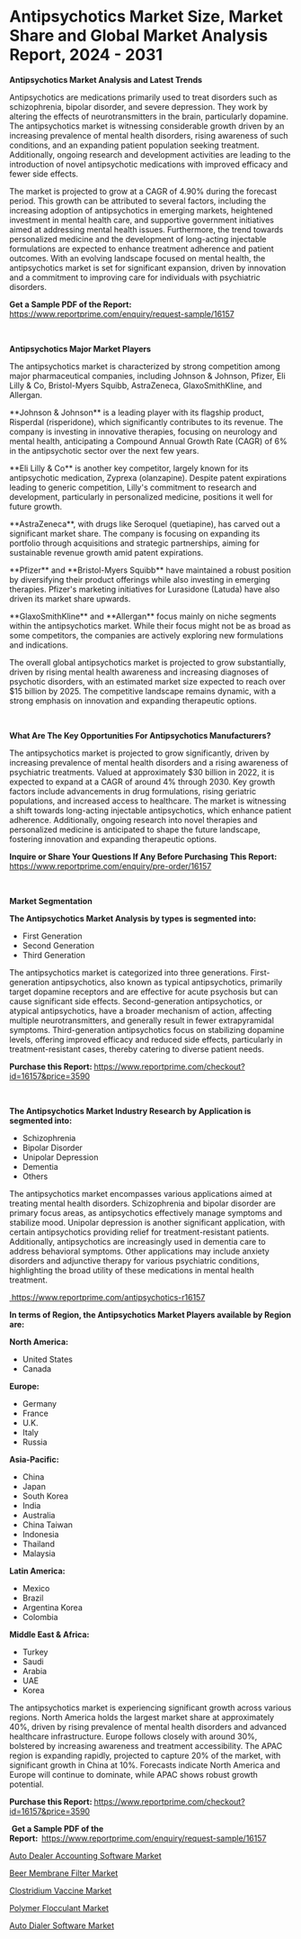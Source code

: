 <p><h1>Antipsychotics Market Size, Market Share and Global Market Analysis Report, 2024 - 2031</h1></p><p><strong>Antipsychotics Market Analysis and Latest Trends</strong></p>
<p><p>Antipsychotics are medications primarily used to treat disorders such as schizophrenia, bipolar disorder, and severe depression. They work by altering the effects of neurotransmitters in the brain, particularly dopamine. The antipsychotics market is witnessing considerable growth driven by an increasing prevalence of mental health disorders, rising awareness of such conditions, and an expanding patient population seeking treatment. Additionally, ongoing research and development activities are leading to the introduction of novel antipsychotic medications with improved efficacy and fewer side effects.</p><p>The market is projected to grow at a CAGR of 4.90% during the forecast period. This growth can be attributed to several factors, including the increasing adoption of antipsychotics in emerging markets, heightened investment in mental health care, and supportive government initiatives aimed at addressing mental health issues. Furthermore, the trend towards personalized medicine and the development of long-acting injectable formulations are expected to enhance treatment adherence and patient outcomes. With an evolving landscape focused on mental health, the antipsychotics market is set for significant expansion, driven by innovation and a commitment to improving care for individuals with psychiatric disorders.</p></p>
<p><strong>Get a Sample PDF of the Report:&nbsp;</strong> <a href="https://www.reportprime.com/enquiry/request-sample/16157?utm_campaign=1091&utm_medium=2&utm_source=Github&utm_content=ia&utm_term=16112024&utm_id=antipsychotics">https://www.reportprime.com/enquiry/request-sample/16157</a></p>
<p>&nbsp;</p>
<p><strong>Antipsychotics Major Market Players</strong></p>
<p><p>The antipsychotics market is characterized by strong competition among major pharmaceutical companies, including Johnson & Johnson, Pfizer, Eli Lilly & Co, Bristol-Myers Squibb, AstraZeneca, GlaxoSmithKline, and Allergan. </p><p>**Johnson & Johnson** is a leading player with its flagship product, Risperdal (risperidone), which significantly contributes to its revenue. The company is investing in innovative therapies, focusing on neurology and mental health, anticipating a Compound Annual Growth Rate (CAGR) of 6% in the antipsychotic sector over the next few years.</p><p>**Eli Lilly & Co** is another key competitor, largely known for its antipsychotic medication, Zyprexa (olanzapine). Despite patent expirations leading to generic competition, Lilly's commitment to research and development, particularly in personalized medicine, positions it well for future growth.</p><p>**AstraZeneca**, with drugs like Seroquel (quetiapine), has carved out a significant market share. The company is focusing on expanding its portfolio through acquisitions and strategic partnerships, aiming for sustainable revenue growth amid patent expirations.</p><p>**Pfizer** and **Bristol-Myers Squibb** have maintained a robust position by diversifying their product offerings while also investing in emerging therapies. Pfizer's marketing initiatives for Lurasidone (Latuda) have also driven its market share upwards.</p><p>**GlaxoSmithKline** and **Allergan** focus mainly on niche segments within the antipsychotics market. While their focus might not be as broad as some competitors, the companies are actively exploring new formulations and indications.</p><p>The overall global antipsychotics market is projected to grow substantially, driven by rising mental health awareness and increasing diagnoses of psychotic disorders, with an estimated market size expected to reach over $15 billion by 2025. The competitive landscape remains dynamic, with a strong emphasis on innovation and expanding therapeutic options.</p></p>
<p>&nbsp;</p>
<p><strong>What Are The Key Opportunities For Antipsychotics Manufacturers?</strong></p>
<p><p>The antipsychotics market is projected to grow significantly, driven by increasing prevalence of mental health disorders and a rising awareness of psychiatric treatments. Valued at approximately $30 billion in 2022, it is expected to expand at a CAGR of around 4% through 2030. Key growth factors include advancements in drug formulations, rising geriatric populations, and increased access to healthcare. The market is witnessing a shift towards long-acting injectable antipsychotics, which enhance patient adherence. Additionally, ongoing research into novel therapies and personalized medicine is anticipated to shape the future landscape, fostering innovation and expanding therapeutic options.</p></p>
<p><strong>Inquire or Share Your Questions If Any Before Purchasing This Report:</strong> <a href="https://www.reportprime.com/enquiry/pre-order/16157?utm_campaign=1091&utm_medium=2&utm_source=Github&utm_content=ia&utm_term=16112024&utm_id=antipsychotics">https://www.reportprime.com/enquiry/pre-order/16157</a></p>
<p>&nbsp;</p>
<p><strong>Market Segmentation</strong></p>
<p><strong>The Antipsychotics Market Analysis by types is segmented into:</strong></p>
<p><ul><li>First Generation</li><li>Second Generation</li><li>Third Generation</li></ul></p>
<p><p>The antipsychotics market is categorized into three generations. First-generation antipsychotics, also known as typical antipsychotics, primarily target dopamine receptors and are effective for acute psychosis but can cause significant side effects. Second-generation antipsychotics, or atypical antipsychotics, have a broader mechanism of action, affecting multiple neurotransmitters, and generally result in fewer extrapyramidal symptoms. Third-generation antipsychotics focus on stabilizing dopamine levels, offering improved efficacy and reduced side effects, particularly in treatment-resistant cases, thereby catering to diverse patient needs.</p></p>
<p><strong>Purchase this Report:&nbsp;</strong><a href="https://www.reportprime.com/checkout?id=16157&price=3590&utm_campaign=1091&utm_medium=2&utm_source=Github&utm_content=ia&utm_term=16112024&utm_id=antipsychotics">https://www.reportprime.com/checkout?id=16157&price=3590</a></p>
<p>&nbsp;</p>
<p><strong>The Antipsychotics Market Industry Research by Application is segmented into:</strong></p>
<p><ul><li>Schizophrenia</li><li>Bipolar Disorder</li><li>Unipolar Depression</li><li>Dementia</li><li>Others</li></ul></p>
<p><p>The antipsychotics market encompasses various applications aimed at treating mental health disorders. Schizophrenia and bipolar disorder are primary focus areas, as antipsychotics effectively manage symptoms and stabilize mood. Unipolar depression is another significant application, with certain antipsychotics providing relief for treatment-resistant patients. Additionally, antipsychotics are increasingly used in dementia care to address behavioral symptoms. Other applications may include anxiety disorders and adjunctive therapy for various psychiatric conditions, highlighting the broad utility of these medications in mental health treatment.</p></p>
<p><a href="https://www.reportprime.com/antipsychotics-r16157?utm_campaign=1091&utm_medium=2&utm_source=Github&utm_content=ia&utm_term=16112024&utm_id=antipsychotics">&nbsp;https://www.reportprime.com/antipsychotics-r16157</a></p>
<p><strong>In terms of Region, the Antipsychotics Market Players available by Region are:</strong></p>
<p>
    <p> <strong> North America: </strong>
        <ul>
            <li>United States</li>
            <li>Canada</li>
        </ul>
        </p> 
    <p> <strong> Europe: </strong>
        <ul>
            <li>Germany</li>
            <li>France</li>
            <li>U.K.</li>
            <li>Italy</li>
            <li>Russia</li>
        </ul>
        </p> 
    <p> <strong> Asia-Pacific: </strong>
        <ul>
            <li>China</li>
            <li>Japan</li>
            <li>South Korea</li>
            <li>India</li>
            <li>Australia</li>
            <li>China Taiwan</li>
            <li>Indonesia</li>
            <li>Thailand</li>
            <li>Malaysia</li>
        </ul>
        </p> 
    <p> <strong> Latin America: </strong>
        <ul>
            <li>Mexico</li>
            <li>Brazil</li>
            <li>Argentina Korea</li>
            <li>Colombia</li>
        </ul>
        </p> 
    <p> <strong> Middle East & Africa: </strong>
        <ul>
            <li>Turkey</li>
            <li>Saudi</li>
            <li>Arabia</li>
            <li>UAE</li>
            <li>Korea</li>
        </ul>
    </p>
    </p>
<p><p>The antipsychotics market is experiencing significant growth across various regions. North America holds the largest market share at approximately 40%, driven by rising prevalence of mental health disorders and advanced healthcare infrastructure. Europe follows closely with around 30%, bolstered by increasing awareness and treatment accessibility. The APAC region is expanding rapidly, projected to capture 20% of the market, with significant growth in China at 10%. Forecasts indicate North America and Europe will continue to dominate, while APAC shows robust growth potential.</p></p>
<p><strong>Purchase this Report: </strong><a href="https://www.reportprime.com/checkout?id=16157&price=3590&utm_campaign=1091&utm_medium=2&utm_source=Github&utm_content=ia&utm_term=16112024&utm_id=antipsychotics">https://www.reportprime.com/checkout?id=16157&price=3590</a></p>
<p>&nbsp;<strong>Get a Sample PDF of the Report:&nbsp;&nbsp;</strong><a href="https://www.reportprime.com/enquiry/request-sample/16157?utm_campaign=1091&utm_medium=2&utm_source=Github&utm_content=ia&utm_term=16112024&utm_id=antipsychotics">https://www.reportprime.com/enquiry/request-sample/16157</a></p>
<p><strong></strong></p>
<p><p><a href="https://issuu.com/reportprime-2/docs/auto-dealer-accounting-software-mar_d119a46b9b3c62?utm_campaign=1091&utm_medium=2&utm_source=Github&utm_content=ia&utm_term=16112024&utm_id=antipsychotics">Auto Dealer Accounting Software Market</a></p><p><a href="https://www.linkedin.com/pulse/emerging-trends-beer-membrane-filter-market-global-outlook-fmmze?utm_campaign=1091&utm_medium=2&utm_source=Github&utm_content=ia&utm_term=16112024&utm_id=antipsychotics">Beer Membrane Filter Market</a></p><p><a href="https://github.com/MariaWashington76/Market-Research-Report-List-1/blob/main/clostridium-vaccine-market.md?utm_campaign=1091&utm_medium=2&utm_source=Github&utm_content=ia&utm_term=16112024&utm_id=antipsychotics">Clostridium Vaccine Market</a></p><p><a href="https://www.linkedin.com/pulse/polymer-flocculant-market-size-share-trends-analysis-report-end-use-uu7oe?utm_campaign=1091&utm_medium=2&utm_source=Github&utm_content=ia&utm_term=16112024&utm_id=antipsychotics">Polymer Flocculant Market</a></p><p><a href="https://issuu.com/reportprime-2/docs/auto-dialer-software-market-size-20_be136eec153761?utm_campaign=1091&utm_medium=2&utm_source=Github&utm_content=ia&utm_term=16112024&utm_id=antipsychotics">Auto Dialer Software Market</a></p></p>